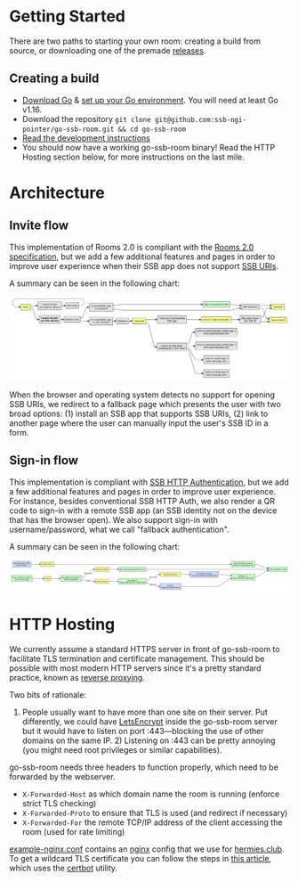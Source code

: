# Getting Started
There are two paths to starting your own room: creating a build from source, or downloading one
of the premade [releases](https://github.com/ssb-ngi-pointer/go-ssb-room/releases).

## Creating a build 
* [Download Go](https://golang.org/doc/install) & [set up your Go environment](https://golang.org/doc/install#install). You will need at least Go v1.16.
* Download the repository `git clone git@github.com:ssb-ngi-pointer/go-ssb-room.git && cd go-ssb-room`
* [Read the development instructions](../README.md)
* You should now have a working go-ssb-room binary! Read the HTTP Hosting section below, for
  more instructions on the last mile.

# Architecture

## Invite flow

This implementation of Rooms 2.0 is compliant with the [Rooms 2.0
specification](https://github.com/ssb-ngi-pointer/rooms2), but we add a few additional features
and pages in order to improve user experience when their SSB app does not support [SSB
URIs](https://github.com/ssb-ngi-pointer/ssb-uri-spec).

A summary can be seen in the following chart:

![Chart](./invites-chart.png)

When the browser and operating system detects no support for opening SSB URIs, we redirect to a
fallback page which presents the user with two broad options: (1) install an SSB app that
supports SSB URIs, (2) link to another page where the user can manually input the user's SSB ID
in a form.

## Sign-in flow

This implementation is compliant with [SSB HTTP
Authentication](https://github.com/ssb-ngi-pointer/ssb-http-auth-spec), but we add a few
additional features and pages in order to improve user experience. For instance, besides
conventional SSB HTTP Auth, we also render a QR code to sign-in with a remote SSB app (an SSB
identity not on the device that has the browser open). We also support sign-in with
username/password, what we call "fallback authentication".

A summary can be seen in the following chart:

![Chart](./login-chart.png)

# HTTP Hosting

We currently assume a standard HTTPS server in front of go-ssb-room to facilitate TLS
termination and certificate management. This should be possible with most modern HTTP servers
since it's a pretty standard practice, known as [reverse
proxying](https://en.wikipedia.org/wiki/Reverse_proxy).

Two bits of rationale:

1) People usually want to have more than one site on their server. Put differently, we could
have [LetsEncrypt](https://letsencrypt.org/) inside the go-ssb-room server but it would have to
listen on port :443—blocking the use of other domains on the same IP.  2) Listening on :443 can
be pretty annoying (you might need root privileges or similar capabilities).

go-ssb-room needs three headers to function properly, which need to be forwarded by the
webserver.

* `X-Forwarded-Host` as which domain name the room is running (enforce strict TLS checking)
* `X-Forwarded-Proto` to ensure that TLS is used (and redirect if necessary)
* `X-Forwarded-For` the remote TCP/IP address of the client accessing the room (used for rate
  limiting)

[example-nginx.conf](./example-nginx.conf) contains an [nginx](https://nginx.org) config that
we use for [hermies.club](https://hermies.club). To get a wildcard TLS certificate you can
follow the steps in [this
article](https://medium.com/@alitou/getting-a-wildcard-ssl-certificate-using-certbot-and-deploy-on-nginx-15b8ffa34157),
which uses the [certbot](https://certbot.eff.org/) utility. 
